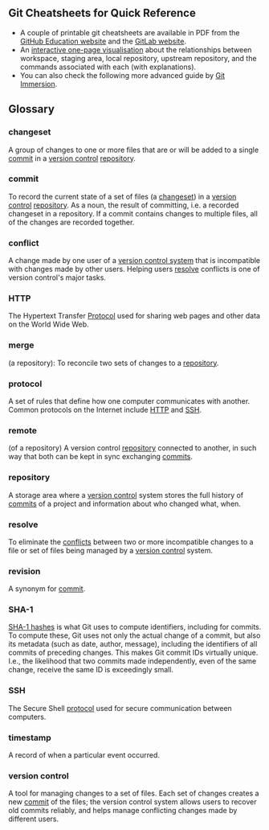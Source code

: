 ## Git Cheatsheets for Quick Reference

*   A couple of printable git cheatsheets are available in PDF from the
[GitHub Education website](https://education.github.com/git-cheat-sheet-education.pdf) and the [GitLab website](https://about.gitlab.com/images/press/git-cheat-sheet.pdf).
*   An [interactive one-page visualisation](http://ndpsoftware.com/git-cheatsheet.html)
    about the relationships between workspace, staging area, local repository, upstream repository, and the commands associated with each (with explanations).
*   You can also check the following more advanced guide by [Git Immersion](https://gitimmersion.com/index.html).


## Glossary


### changeset
A group of changes to one or more files that are or will be added to a single [commit](#commit) in a [version control](#version-control) [repository](#repository).

### commit
To record the current state of a set of files (a [changeset](#changeset)) in a [version control](#version-control) [repository](#repository). As a noun, the result of committing, i.e. a recorded changeset in a repository. If a commit contains changes to multiple files, all of the changes are recorded together.

### conflict
A change made by one user of a [version control system](#version-control) that is incompatible with changes made by other users. Helping users [resolve](#resolve) conflicts is one of version control's major tasks.

### HTTP
The Hypertext Transfer [Protocol](#protocol) used for sharing web pages and other data on the World Wide Web.

### merge
(a repository): To reconcile two sets of changes to a [repository](#repository).

### protocol
A set of rules that define how one computer communicates with another. Common protocols on the Internet include [HTTP](#http) and [SSH](#ssh).

### remote
(of a repository) A version control [repository](#repository) connected to another, in such way that both can be kept in sync exchanging [commits](#commit).

### repository
A storage area where a [version control](#version-control) system stores the full history of [commits](#commit) of a project and information about who changed what, when.

### resolve
To eliminate the [conflicts](#conflict) between two or more incompatible changes to a file or set of files being managed by a [version control](#version-control) system.

### revision
A synonym for [commit](#commit).

### SHA-1
[SHA-1 hashes](https://en.wikipedia.org/wiki/SHA-1) is what Git uses to compute identifiers, including for commits. To compute these, Git uses not only the actual change of a commit, but also its metadata (such as date, author, message), including the identifiers of all commits of preceding changes. This makes Git commit IDs virtually unique. I.e., the likelihood that two commits made independently, even of the same change, receive the same ID is exceedingly small.

### SSH
The Secure Shell [protocol](#protocol) used for secure communication between computers.

### timestamp
A record of when a particular event occurred.

### version control
A tool for managing changes to a set of files. Each set of changes creates a new [commit](#commit) of the files; the version control system allows users to recover old commits reliably, and helps manage conflicting changes made by different users.

